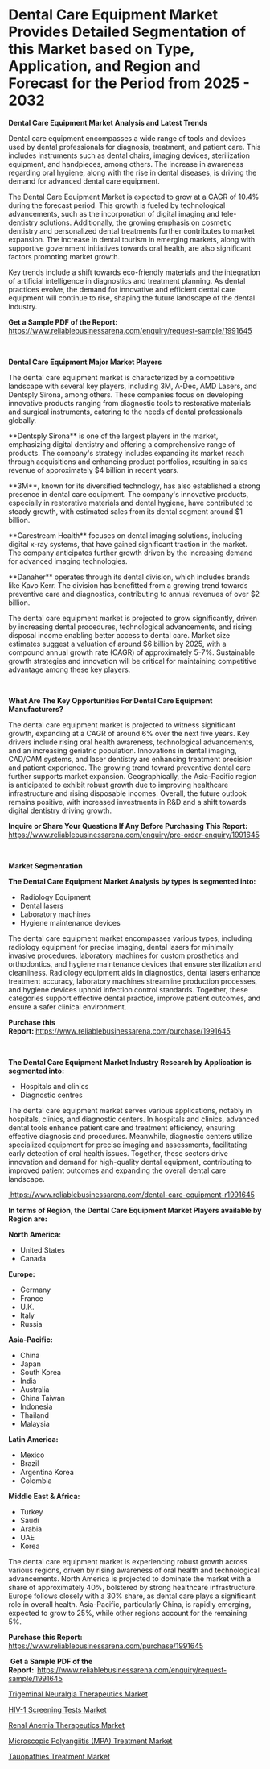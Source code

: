 <p><h1>Dental Care Equipment Market Provides Detailed Segmentation of this Market based on Type, Application, and Region and Forecast for the Period from 2025 - 2032</h1></p><p><strong>Dental Care Equipment Market Analysis and Latest Trends</strong></p>
<p><p>Dental care equipment encompasses a wide range of tools and devices used by dental professionals for diagnosis, treatment, and patient care. This includes instruments such as dental chairs, imaging devices, sterilization equipment, and handpieces, among others. The increase in awareness regarding oral hygiene, along with the rise in dental diseases, is driving the demand for advanced dental care equipment.</p><p>The Dental Care Equipment Market is expected to grow at a CAGR of 10.4% during the forecast period. This growth is fueled by technological advancements, such as the incorporation of digital imaging and tele-dentistry solutions. Additionally, the growing emphasis on cosmetic dentistry and personalized dental treatments further contributes to market expansion. The increase in dental tourism in emerging markets, along with supportive government initiatives towards oral health, are also significant factors promoting market growth. </p><p>Key trends include a shift towards eco-friendly materials and the integration of artificial intelligence in diagnostics and treatment planning. As dental practices evolve, the demand for innovative and efficient dental care equipment will continue to rise, shaping the future landscape of the dental industry.</p></p>
<p><strong>Get a Sample PDF of the Report:&nbsp;</strong> <a href="https://www.reliablebusinessarena.com/enquiry/request-sample/1991645?utm_campaign=2175&utm_medium=2&utm_source=Github&utm_content=ia&utm_term=03032025&utm_id=dental-care-equipment">https://www.reliablebusinessarena.com/enquiry/request-sample/1991645</a></p>
<p>&nbsp;</p>
<p><strong>Dental Care Equipment Major Market Players</strong></p>
<p><p>The dental care equipment market is characterized by a competitive landscape with several key players, including 3M, A-Dec, AMD Lasers, and Dentsply Sirona, among others. These companies focus on developing innovative products ranging from diagnostic tools to restorative materials and surgical instruments, catering to the needs of dental professionals globally.</p><p>**Dentsply Sirona** is one of the largest players in the market, emphasizing digital dentistry and offering a comprehensive range of products. The company's strategy includes expanding its market reach through acquisitions and enhancing product portfolios, resulting in sales revenue of approximately $4 billion in recent years.</p><p>**3M**, known for its diversified technology, has also established a strong presence in dental care equipment. The company's innovative products, especially in restorative materials and dental hygiene, have contributed to steady growth, with estimated sales from its dental segment around $1 billion.</p><p>**Carestream Health** focuses on dental imaging solutions, including digital x-ray systems, that have gained significant traction in the market. The company anticipates further growth driven by the increasing demand for advanced imaging technologies.</p><p>**Danaher** operates through its dental division, which includes brands like Kavo Kerr. The division has benefitted from a growing trend towards preventive care and diagnostics, contributing to annual revenues of over $2 billion.</p><p>The dental care equipment market is projected to grow significantly, driven by increasing dental procedures, technological advancements, and rising disposal income enabling better access to dental care. Market size estimates suggest a valuation of around $6 billion by 2025, with a compound annual growth rate (CAGR) of approximately 5-7%. Sustainable growth strategies and innovation will be critical for maintaining competitive advantage among these key players.</p></p>
<p>&nbsp;</p>
<p><strong>What Are The Key Opportunities For Dental Care Equipment Manufacturers?</strong></p>
<p><p>The dental care equipment market is projected to witness significant growth, expanding at a CAGR of around 6% over the next five years. Key drivers include rising oral health awareness, technological advancements, and an increasing geriatric population. Innovations in dental imaging, CAD/CAM systems, and laser dentistry are enhancing treatment precision and patient experience. The growing trend toward preventive dental care further supports market expansion. Geographically, the Asia-Pacific region is anticipated to exhibit robust growth due to improving healthcare infrastructure and rising disposable incomes. Overall, the future outlook remains positive, with increased investments in R&D and a shift towards digital dentistry driving growth.</p></p>
<p><strong>Inquire or Share Your Questions If Any Before Purchasing This Report:</strong> <a href="https://www.reliablebusinessarena.com/enquiry/pre-order-enquiry/1991645?utm_campaign=2175&utm_medium=2&utm_source=Github&utm_content=ia&utm_term=03032025&utm_id=dental-care-equipment">https://www.reliablebusinessarena.com/enquiry/pre-order-enquiry/1991645</a></p>
<p>&nbsp;</p>
<p><strong>Market Segmentation</strong></p>
<p><strong>The Dental Care Equipment Market Analysis by types is segmented into:</strong></p>
<p><ul><li>Radiology Equipment</li><li>Dental lasers</li><li>Laboratory machines</li><li>Hygiene maintenance devices</li></ul></p>
<p><p>The dental care equipment market encompasses various types, including radiology equipment for precise imaging, dental lasers for minimally invasive procedures, laboratory machines for custom prosthetics and orthodontics, and hygiene maintenance devices that ensure sterilization and cleanliness. Radiology equipment aids in diagnostics, dental lasers enhance treatment accuracy, laboratory machines streamline production processes, and hygiene devices uphold infection control standards. Together, these categories support effective dental practice, improve patient outcomes, and ensure a safer clinical environment.</p></p>
<p><strong>Purchase this Report:&nbsp;</strong><a href="https://www.reliablebusinessarena.com/purchase/1991645?utm_campaign=2175&utm_medium=2&utm_source=Github&utm_content=ia&utm_term=03032025&utm_id=dental-care-equipment">https://www.reliablebusinessarena.com/purchase/1991645</a></p>
<p>&nbsp;</p>
<p><strong>The Dental Care Equipment Market Industry Research by Application is segmented into:</strong></p>
<p><ul><li>Hospitals and clinics</li><li>Diagnostic centres</li></ul></p>
<p><p>The dental care equipment market serves various applications, notably in hospitals, clinics, and diagnostic centers. In hospitals and clinics, advanced dental tools enhance patient care and treatment efficiency, ensuring effective diagnosis and procedures. Meanwhile, diagnostic centers utilize specialized equipment for precise imaging and assessments, facilitating early detection of oral health issues. Together, these sectors drive innovation and demand for high-quality dental equipment, contributing to improved patient outcomes and expanding the overall dental care landscape.</p></p>
<p><a href="https://www.reliablebusinessarena.com/dental-care-equipment-r1991645?utm_campaign=2175&utm_medium=2&utm_source=Github&utm_content=ia&utm_term=03032025&utm_id=dental-care-equipment">&nbsp;https://www.reliablebusinessarena.com/dental-care-equipment-r1991645</a></p>
<p><strong>In terms of Region, the Dental Care Equipment Market Players available by Region are:</strong></p>
<p>
    <p> <strong> North America: </strong>
        <ul>
            <li>United States</li>
            <li>Canada</li>
        </ul>
        </p> 
    <p> <strong> Europe: </strong>
        <ul>
            <li>Germany</li>
            <li>France</li>
            <li>U.K.</li>
            <li>Italy</li>
            <li>Russia</li>
        </ul>
        </p> 
    <p> <strong> Asia-Pacific: </strong>
        <ul>
            <li>China</li>
            <li>Japan</li>
            <li>South Korea</li>
            <li>India</li>
            <li>Australia</li>
            <li>China Taiwan</li>
            <li>Indonesia</li>
            <li>Thailand</li>
            <li>Malaysia</li>
        </ul>
        </p> 
    <p> <strong> Latin America: </strong>
        <ul>
            <li>Mexico</li>
            <li>Brazil</li>
            <li>Argentina Korea</li>
            <li>Colombia</li>
        </ul>
        </p> 
    <p> <strong> Middle East & Africa: </strong>
        <ul>
            <li>Turkey</li>
            <li>Saudi</li>
            <li>Arabia</li>
            <li>UAE</li>
            <li>Korea</li>
        </ul>
    </p>
    </p>
<p><p>The dental care equipment market is experiencing robust growth across various regions, driven by rising awareness of oral health and technological advancements. North America is projected to dominate the market with a share of approximately 40%, bolstered by strong healthcare infrastructure. Europe follows closely with a 30% share, as dental care plays a significant role in overall health. Asia-Pacific, particularly China, is rapidly emerging, expected to grow to 25%, while other regions account for the remaining 5%.</p></p>
<p><strong>Purchase this Report: </strong><a href="https://www.reliablebusinessarena.com/purchase/1991645?utm_campaign=2175&utm_medium=2&utm_source=Github&utm_content=ia&utm_term=03032025&utm_id=dental-care-equipment">https://www.reliablebusinessarena.com/purchase/1991645</a></p>
<p>&nbsp;<strong>Get a Sample PDF of the Report:&nbsp;&nbsp;</strong><a href="https://www.reliablebusinessarena.com/enquiry/request-sample/1991645?utm_campaign=2175&utm_medium=2&utm_source=Github&utm_content=ia&utm_term=03032025&utm_id=dental-care-equipment">https://www.reliablebusinessarena.com/enquiry/request-sample/1991645</a></p>
<p><strong></strong></p>
<p><p><a href="https://github.com/carendesrochers299/Market-Research-Report-List-1/blob/main/trigeminal-neuralgia-therapeutics-market.md?utm_campaign=2175&utm_medium=2&utm_source=Github&utm_content=ia&utm_term=03032025&utm_id=dental-care-equipment">Trigeminal Neuralgia Therapeutics Market</a></p><p><a href="https://github.com/chaturberville8181/Market-Research-Report-List-1/blob/main/hiv-1-screening-tests-market.md?utm_campaign=2175&utm_medium=2&utm_source=Github&utm_content=ia&utm_term=03032025&utm_id=dental-care-equipment">HIV-1 Screening Tests Market</a></p><p><a href="https://github.com/oliveroste6/Market-Research-Report-List-1/blob/main/renal-anemia-therapeutics-market.md?utm_campaign=2175&utm_medium=2&utm_source=Github&utm_content=ia&utm_term=03032025&utm_id=dental-care-equipment">Renal Anemia Therapeutics Market</a></p><p><a href="https://github.com/hannajuana198484/Market-Research-Report-List-1/blob/main/microscopic-polyangiitis-mpa-treatment-market.md?utm_campaign=2175&utm_medium=2&utm_source=Github&utm_content=ia&utm_term=03032025&utm_id=dental-care-equipment">Microscopic Polyangiitis (MPA) Treatment Market</a></p><p><a href="https://github.com/sherikacas30/Market-Research-Report-List-1/blob/main/tauopathies-treatment-market.md?utm_campaign=2175&utm_medium=2&utm_source=Github&utm_content=ia&utm_term=03032025&utm_id=dental-care-equipment">Tauopathies Treatment Market</a></p></p>
